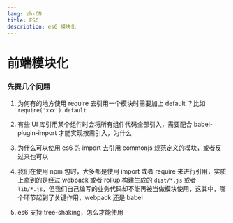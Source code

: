 ```yaml
---
lang: zh-CN
title: ES6
description: es6 模块化
---
```


# 前端模块化
### 先提几个问题
1. 为何有的地方使用 require 去引用一个模块时需要加上 default ？比如 `require('xxx').default`

2. 有些 UI 库引用某个组件时会将所有组件代码全部引入，需要配合 babel-plugin-import 才能实现按需引入，为什么

3. 为什么可以使用 es6 的 import 去引用 commonjs 规范定义的模块，或者反过来也可以

4. 我们在使用 npm 包时，大多都是使用 import 或者 require 来进行引用，实质上拿到的是经过 webpack 或者 rollup 构建生成的 `dist/*.js` 或者 `lib/*.js`，但我们自己编写的业务代码却不能再被当做模块使用，这其中，哪个环节起到了关键作用，webpack 还是 babel

5. es6 支持 tree-shaking，怎么才能使用
